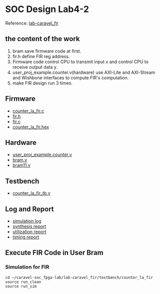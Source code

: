 # SOC Design Lab4-2
Reference: [lab-caravel_fir](https://github.com/bol-edu/caravel-soc_fpga-lab/tree/main/lab-caravel_fir)
## the content of the work
1. bram save firmware code at first.  
2. fir.h define FIR reg address.  
3. Firmware code control CPU to transmit input x and control CPU to receive output data y.  
4. user_proj_example.counter.v(hardware) use AXI-Lite and AXI-Stream and Wishbone interfaces to compute FIR's   computation.  
5. make FIR design run 3 times.  
## Firmware
* [counter_la_fir.c](/counter_la_fir.c)
* [fir.h](/fir.h)
* [fir.c](/fir.c)
* [counter_la_fir.hex](/counter_la_fir.hex)
## Hardware
* [user_proj_example.counter.v](/user_proj_example.counter.v)
* [bram.v](/bram.v)
* [bram11.v](/bram11.v)
## Testbench
* [counter_la_fir_tb.v](/counter_la_fir_tb.v)
## Log and Report
* [simulation log](/simulation.log)
* [synthesis report](/user_proj_example.vds)
* [utilization report](/user_proj_example_utilization_synth.rpt)
* [timing report](/timing_report.txt)
## Execute FIR Code in User Bram
### Simulation for FIR 
```shell
cd ~/caravel-soc_fpga-lab/lab-caravel_fir/testbench/counter_la_fir
source run_clean
source run_sim 
```



